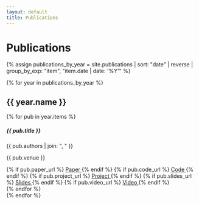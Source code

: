 ```yaml
---
layout: default
title: Publications
---
```


<h1 class="mb-5">Publications</h1>

{% assign publications_by_year = site.publications | sort: "date" | reverse | group_by_exp: "item", "item.date | date: '%Y'" %}

{% for year in publications_by_year %}
<h2 class="mt-4">{{ year.name }}</h2>
<div class="publications-list">
    {% for pub in year.items %}
    <div class="card publication-card mb-4">
        <div class="card-body">
            <h5 class="publication-title">{{ pub.title }}</h5>
            <p class="publication-authors">{{ pub.authors | join: ", " }}</p>
            <p class="publication-venue">{{ pub.venue }}</p>
            <div class="publication-links">
                {% if pub.paper_url %}
                <a href="{{ pub.paper_url }}" class="btn btn-sm btn-outline-primary me-2">
                    <i class="fas fa-file-pdf"></i> Paper
                </a>
                {% endif %}
                {% if pub.code_url %}
                <a href="{{ pub.code_url }}" class="btn btn-sm btn-outline-secondary me-2">
                    <i class="fas fa-code"></i> Code
                </a>
                {% endif %}
                {% if pub.project_url %}
                <a href="{{ pub.project_url }}" class="btn btn-sm btn-outline-info me-2">
                    <i class="fas fa-project-diagram"></i> Project
                </a>
                {% endif %}
                {% if pub.slides_url %}
                <a href="{{ pub.slides_url }}" class="btn btn-sm btn-outline-success me-2">
                    <i class="fas fa-presentation"></i> Slides
                </a>
                {% endif %}
                {% if pub.video_url %}
                <a href="{{ pub.video_url }}" class="btn btn-sm btn-outline-danger">
                    <i class="fas fa-video"></i> Video
                </a>
                {% endif %}
            </div>
        </div>
    </div>
    {% endfor %}
</div>
{% endfor %} 